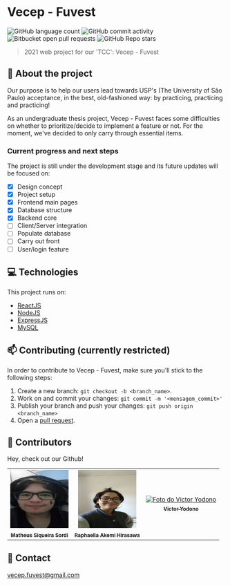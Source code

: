 # Vecep - Fuvest

![GitHub language count](https://img.shields.io/github/languages/count/vecep/vecep-fuvest?style=for-the-badge)
![GitHub commit activity](https://img.shields.io/github/commit-activity/w/vecep/vecep-fuvest?style=for-the-badge)
![Bitbucket open pull requests](https://img.shields.io/bitbucket/pr/vecep/vecep-fuvest?style=for-the-badge)
![GitHub Repo stars](https://img.shields.io/github/stars/vecep/vecep-fuvest?style=for-the-badge)

> 2021 web project for our 'TCC': Vecep - Fuvest

## :book: About the project
Our purpose is to help our users lead towards USP's (The University of São Paulo) acceptance, in the best, old-fashioned way: by practicing, practicing and practicing!

As an undergraduate thesis project, Vecep - Fuvest faces some difficulties on whether to prioritize/decide to implement a feature or not. For the moment, we've decided to only carry through essential items.

### Current progress and next steps

The project is still under the development stage and its future updates will be focused on:

- [x] Design concept
- [x] Project setup
- [x] Frontend main pages
- [x] Database structure
- [x] Backend core
- [ ] Client/Server integration
- [ ] Populate database
- [ ] Carry out front
- [ ] User/login feature

## 💻 Technologies
This project runs on:

* [ReactJS](https://reactjs.org/)
* [NodeJS](https://nodejs.org/en/about/)
* [ExpressJS](https://expressjs.com/pt-br/)
* [MySQL](https://www.mysql.com/why-mysql/)

## 📫 Contributing **(currently restricted)**
In order to contribute to Vecep - Fuvest, make sure you'll stick to the following steps:

1. Create a new branch: `git checkout -b <branch_name>`.
2. Work on and commit your changes: `git commit -m '<mensagem_commit>'`
3. Publish your branch and push your changes: `git push origin <branch_name>`
4. Open a [pull request](https://help.github.com/en/github/collaborating-with-issues-and-pull-requests/creating-a-pull-request).

## 🤝 Contributors

Hey, check out our Github!

<table>
  <tr>
    <td align="center">
      <a href="https://github.com/01matheus10">
        <img src="./client/src/images/team/sordi.jpeg" style="width: 135px; height: 135px;" alt="Foto do Matheus Siqueira Sordi"/><br />
        <sub>
          <b>Matheus Siqueira Sordi</b>
        </sub>
      </a>
    </td>
    <td align="center">
      <a href="https://github.com/Hirasawa01">
        <img src="./client/src/images/team/hirasawa.jpeg" style="width: 135px; height: 135px;" alt="Foto da Raphaella Akemi Hirasawa"/><br />
        <sub>
          <b>Raphaella Akemi Hirasawa</b>
        </sub>
      </a>
    </td>
    <td align="center">
      <a href="https://github.com/yodono">
        <img src="./client/src/images/team/yodono.png" style="width: 135px; height: 135px;" alt="Foto do Victor Yodono"/><br />
        <sub>
          <b>Victor Yodono</b>
        </sub>
      </a>
    </td>
  </tr>
</table>

## 💬 Contact
vecep.fuvest@gmail.com
